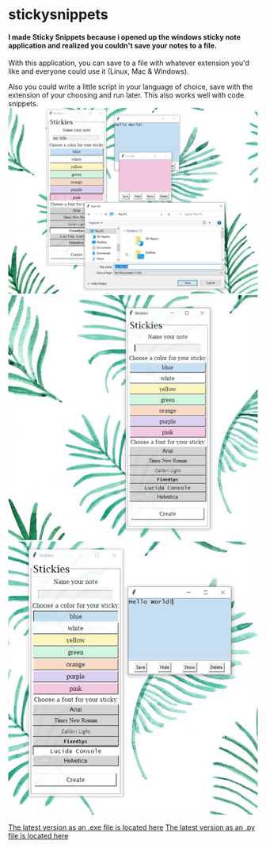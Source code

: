 # stickysnippets
<h4>
I made Sticky Snippets because i opened up the windows sticky note application and realized you couldn't save your notes to a file.
</h4>
With this application, you can save to a file with whatever extension you'd like and everyone could use it (Linux, Mac & Windows).

Also you could write a little script in your language of choice, save with the extension of your choosing and run later. 
This also works well with code snippets.
![demo](https://github.com/anna-smith97/stickysnippets/blob/main/images/stickiesdemo3.PNG?raw=true)
![demo](https://github.com/anna-smith97/stickysnippets/blob/main/images/stickiesdemo.PNG?raw=true)
![demo](https://github.com/anna-smith97/stickysnippets/blob/main/images/stickiesdemo2.PNG?raw=true)

<a href="https://github.com/anna-smith97/stickysnippets/blob/main/Stickies_latest-version.exe">The latest version as an .exe file is located here</a>
<a href="https://github.com/anna-smith97/stickysnippets/blob/main/pythonfiles/Version1C.py">The latest version as an .py file is located here</a>

